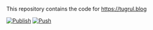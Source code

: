 This repository contains the code for https://tugrul.blog

[![Publish](https://github.com/tugrulates/blog-code/actions/workflows/on_publish.yml/badge.svg?branch=main)](https://github.com/tugrulates/blog-code/actions/workflows/on_publish.yml)
[![Push](https://github.com/tugrulates/blog-code/actions/workflows/on_push.yml/badge.svg)](https://github.com/tugrulates/blog-code/actions/workflows/on_push.yml)
